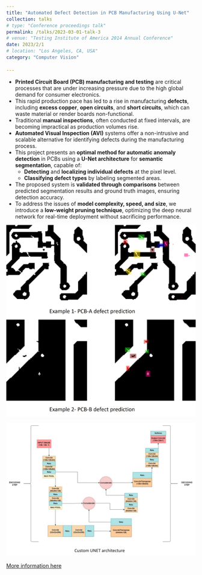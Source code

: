```yaml
---
title: "Automated Defect Detection in PCB Manufacturing Using U-Net"
collection: talks
# type: "Conference proceedings talk"
permalink: /talks/2023-03-01-talk-3
# venue: "Testing Institute of America 2014 Annual Conference"
date: 2023/2/1
# location: "Los Angeles, CA, USA"
category: "Computer Vision"

---
```


- **Printed Circuit Board (PCB) manufacturing and testing** are critical processes that are under increasing pressure due to the high global demand for consumer electronics.
- This rapid production pace has led to a rise in manufacturing **defects**, including **excess copper**, **open circuits**, and **short circuits**, which can waste material or render boards non-functional.
- Traditional **manual inspections**, often conducted at fixed intervals, are becoming impractical as production volumes rise.
- **Automated Visual Inspection (AVI)** systems offer a non-intrusive and scalable alternative for identifying defects during the manufacturing process.
- This project presents an **optimal method for automatic anomaly detection** in PCBs using a **U-Net architecture** for **semantic segmentation**, capable of:
  - **Detecting** and **localizing individual defects** at the pixel level.
  - **Classifying defect types** by labeling segmented areas.
- The proposed system is **validated through comparisons** between predicted segmentation results and ground truth images, ensuring detection accuracy.
- To address the issues of **model complexity, speed, and size**, we introduce a **low-weight pruning technique**, optimizing the deep neural network for real-time deployment without sacrificing performance.




![Image](../images/pcb_defect.jpg)

![Image](../images/pcb_unet.jpg)


[More information here](https://github.com/amirhnazerii/PCB_mulitclass_defect_detection_UNET/blob/main/AUE_UNET_final_paper.pdf)